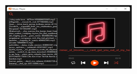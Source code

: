 <img src="https://github.com/rxhuljoshi10/Music-Player/blob/main/images/Music_Player.png" alt="Alt text" width="400" height="200">
